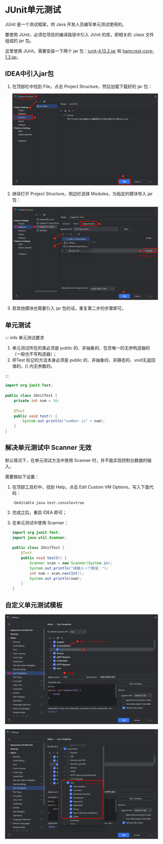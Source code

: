 # JUnit单元测试

JUnit 是一个测试框架，供 Java 开发人员编写单元测试使用的。

要使用 JUnit，必须在项目的编译路径中引入 JUnit 的库，即相关的 .class 文件组成的 jar 包。

这里使用 JUnit，需要安装一下两个 jar 包：[junit-4.13.2.jar](https://github.com/junit-team/junit4/wiki/Download-and-Install) 和 [hamcrest-core-1.3.jar](https://github.com/junit-team/junit4/wiki/Download-and-Install)。



## IDEA中引入jar包

1. 在顶部栏中找到 File，点击 Project Structure，然后加载下载好的 jar 包：

   ![image-20240722220005338](./assets/导入Jar包1.png)

2. 继续打开 Project Structure，侧边栏选择 Modules，为指定的模块导入 jar 包：

   ![image-20240722220450009](./assets/导入Jar包2.png)

3. 若其他模块也需要引入 jar 包的话，重复第二步的步骤即可。



## 单元测试

::: info 单元测试要求

1. 单元测试所在的类必须是 public 的、非抽象的、包含唯一的无参构造器的（一般也不写构造器）；
2. @Test 标记的方法本身必须是 public 的、非抽象的、非静态的、void无返回值的，() 内无参数的。

:::

```java
import org.junit.Test;

public class JUnitTest {
    private int num = 10;

    @Test
    public void test() {
        System.out.println("number is" + num);
    }
}
```



## 解决单元测试中 Scanner 无效

默认情况下，在单元测试方法中使用 Scanner 时，并不能实现控制台数据的输 入。

需要做如下设置：

1. 在顶部工具栏中，找到 Help，点击 Edit Custom VM Options，写入下面代码：

   ```shell
   -Deditable.java.test.console=true
   ```

2. 完成之后，重启 IDEA 即可；

3. 在单元测试中使用 Scanner：

   ```java
   import org.junit.Test;
   import java.util.Scanner;
   
   public class JUnitTest {
       @Test
       public void test3() {
           Scanner scan = new Scanner(System.in);
           System.out.println("请输入一个数值：");
           int num = scan.nextInt();
           System.out.println(num);
       }
   }
   ```

   



## 自定义单元测试模板

![image-20240722221454173](./assets/新建模板1.png)

![image-20240722221549736](./assets/新建模板2.png)

